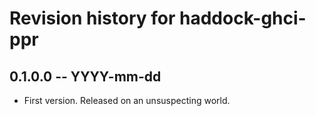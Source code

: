 # Revision history for haddock-ghci-ppr

## 0.1.0.0 -- YYYY-mm-dd

* First version. Released on an unsuspecting world.
